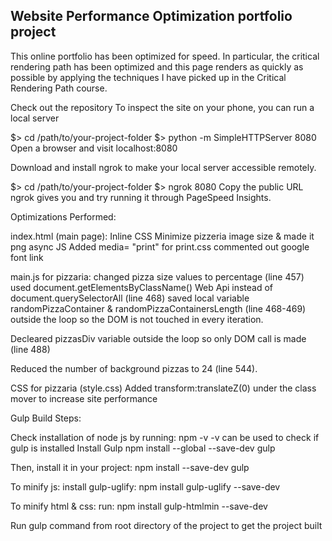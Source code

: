 ## Website Performance Optimization portfolio project

This online portfolio has been optimized for speed. In particular, the critical rendering path has been optimized and this page renders as quickly as possible by applying the techniques I have picked up in the Critical Rendering Path course.

Check out the repository
To inspect the site on your phone, you can run a local server

$> cd /path/to/your-project-folder
$> python -m SimpleHTTPServer 8080
Open a browser and visit localhost:8080

Download and install ngrok to make your local server accessible remotely.

$> cd /path/to/your-project-folder
$> ngrok 8080
Copy the public URL ngrok gives you and try running it through PageSpeed Insights.


Optimizations Performed:

index.html (main page):
Inline CSS
Minimize pizzeria image size & made it png
async JS
Added media= "print" for print.css
commented out google font link

main.js for pizzaria: 
  changed pizza size values to percentage (line 457)
  used document.getElementsByClassName() Web Api instead of document.querySelectorAll (line 468)
  saved local variable randomPizzaContainer & randomPizzaContainersLength (line 468-469) outside the loop so the DOM is not touched in every iteration.

  Decleared pizzasDiv variable outside the loop so only DOM call is made (line 488)

  Reduced the number of background pizzas to 24 (line 544).

CSS for pizzaria (style.css)
Added transform:translateZ(0) under the class mover to increase site performance

Gulp Build Steps:

Check installation of node js by running: npm -v
  -v can be used to check if gulp is installed
Install Gulp
npm install --global --save-dev gulp

Then, install it in your project:
npm install --save-dev gulp

To minify js:
install gulp-uglify: npm install gulp-uglify --save-dev

To minify html & css:
run: npm install gulp-htmlmin --save-dev

Run gulp command from root directory of the project to get the project built



